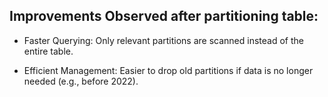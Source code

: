 ## Improvements Observed after partitioning table:
- Faster Querying: Only relevant partitions are scanned instead of the entire table.

- Efficient Management: Easier to drop old partitions if data is no longer needed (e.g., before 2022).
